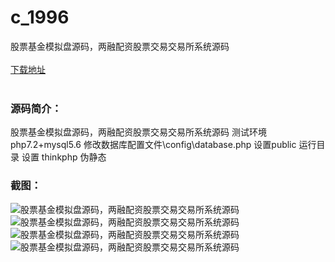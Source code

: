 # c_1996
股票基金模拟盘源码，两融配资股票交易交易所系统源码
<br/></br>
[下载地址](https://www.uuid2.com/1996.html "下载地址")
<br/></br>
<h3>源码简介：</h3>
<p>股票基金模拟盘源码，两融配资股票交易交易所系统源码
测试环境 php7.2+mysql5.6
修改数据库配置文件\config\database.php
设置public 运行目录
设置 thinkphp 伪静态<p>
<h3>截图：</h3>
<img src="https://www.uuid2.com/wp-content/uploads/img/uimage/80491646363137.png" alt="股票基金模拟盘源码，两融配资股票交易交易所系统源码"><img src="https://www.uuid2.com/wp-content/uploads/img/uimage/17161646363138.png" alt="股票基金模拟盘源码，两融配资股票交易交易所系统源码"><img src="https://www.uuid2.com/wp-content/uploads/img/uimage/23801646363139.png" alt="股票基金模拟盘源码，两融配资股票交易交易所系统源码"><img src="https://www.uuid2.com/wp-content/uploads/img/uimage/77041646363140.jpg" alt="股票基金模拟盘源码，两融配资股票交易交易所系统源码">
